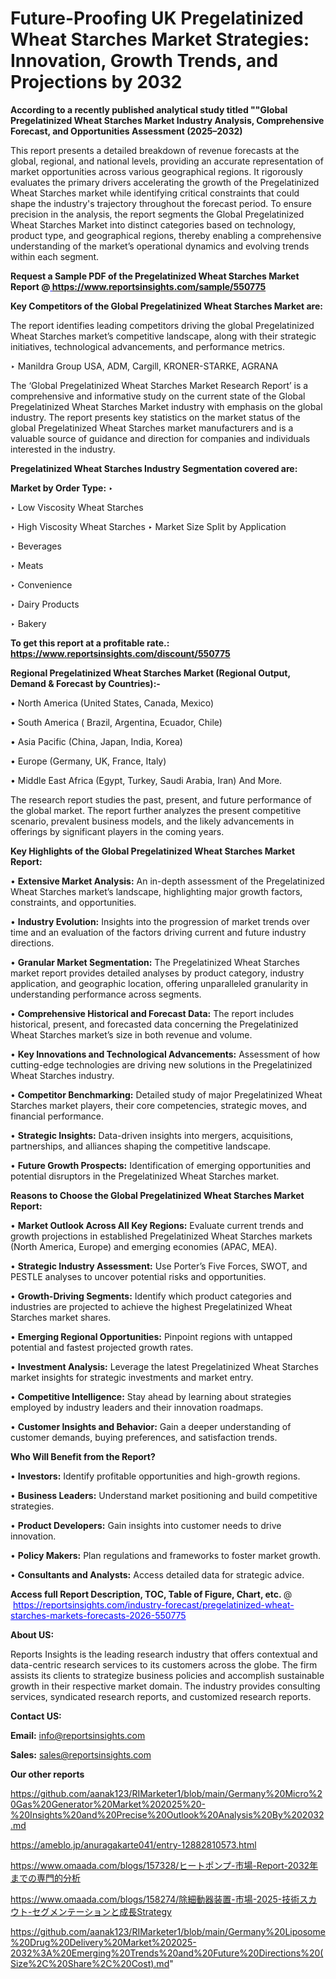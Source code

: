 # Future-Proofing UK Pregelatinized Wheat Starches Market Strategies: Innovation, Growth Trends, and Projections by 2032

<strong>According to a recently published analytical study titled ""Global Pregelatinized Wheat Starches Market Industry Analysis, Comprehensive Forecast, and Opportunities Assessment (2025–2032)</strong>

This report presents a detailed breakdown of revenue forecasts at the global, regional, and national levels, providing an accurate representation of market opportunities across various geographical regions. It rigorously evaluates the primary drivers accelerating the growth of the Pregelatinized Wheat Starches market while identifying critical constraints that could shape the industry's trajectory throughout the forecast period. To ensure precision in the analysis, the report segments the Global Pregelatinized Wheat Starches Market into distinct categories based on technology, product type, and geographical regions, thereby enabling a comprehensive understanding of the market’s operational dynamics and evolving trends within each segment.

<strong>Request a Sample PDF of the Pregelatinized Wheat Starches Market Report </strong><strong>@<a href=https://www.reportsinsights.com/sample/550775 style=color:#0000ff;> https://www.reportsinsights.com/sample/550775</a></strong></font>

<strong>Key Competitors of the Global Pregelatinized Wheat Starches Market are:</strong>

The report identifies leading competitors driving the global Pregelatinized Wheat Starches market’s competitive landscape, along with their strategic initiatives, technological advancements, and performance metrics.

‣ Manildra Group USA, ADM, Cargill, KRONER-STARKE, AGRANA

The ‘Global Pregelatinized Wheat Starches Market Research Report’ is a comprehensive and informative study on the current state of the Global Pregelatinized Wheat Starches Market industry with emphasis on the global industry. The report presents key statistics on the market status of the global Pregelatinized Wheat Starches market manufacturers and is a valuable source of guidance and direction for companies and individuals interested in the industry.

<strong>Pregelatinized Wheat Starches Industry Segmentation covered are:</strong>

<strong>Market by Order Type: </strong>
‣ 

‣ Low Viscosity Wheat Starches

‣ High Viscosity Wheat Starches
‣ Market Size Split by Application

‣ Beverages

‣ Meats

‣ Convenience

‣ Dairy Products

‣ Bakery

<strong>To get this report at a profitable rate.: <a href=https://www.reportsinsights.com/discount/550775 style=color:#0000ff;>https://www.reportsinsights.com/discount/550775</a></strong></font>

<strong>Regional Pregelatinized Wheat Starches Market (Regional Output, Demand &amp; Forecast by Countries):-</strong>

• North America (United States, Canada, Mexico)

• South America ( Brazil, Argentina, Ecuador, Chile)

• Asia Pacific (China, Japan, India, Korea)

• Europe (Germany, UK, France, Italy)

• Middle East Africa (Egypt, Turkey, Saudi Arabia, Iran) And More.

The research report studies the past, present, and future performance of the global market. The report further analyzes the present competitive scenario, prevalent business models, and the likely advancements in offerings by significant players in the coming years.

<strong>Key Highlights of the Global Pregelatinized Wheat Starches Market Report:</strong>

• <strong>Extensive Market Analysis:</strong> An in-depth assessment of the Pregelatinized Wheat Starches market’s landscape, highlighting major growth factors, constraints, and opportunities.

• <strong>Industry Evolution:</strong> Insights into the progression of market trends over time and an evaluation of the factors driving current and future industry directions.

• <strong>Granular Market Segmentation:</strong> The Pregelatinized Wheat Starches market report provides detailed analyses by product category, industry application, and geographic location, offering unparalleled granularity in understanding performance across segments.

• <strong>Comprehensive Historical and Forecast Data:</strong> The report includes historical, present, and forecasted data concerning the Pregelatinized Wheat Starches market’s size in both revenue and volume.

• <strong>Key Innovations and Technological Advancements:</strong> Assessment of how cutting-edge technologies are driving new solutions in the Pregelatinized Wheat Starches industry.

• <strong>Competitor Benchmarking:</strong> Detailed study of major Pregelatinized Wheat Starches market players, their core competencies, strategic moves, and financial performance.

• <strong>Strategic Insights:</strong> Data-driven insights into mergers, acquisitions, partnerships, and alliances shaping the competitive landscape.

• <strong>Future Growth Prospects:</strong> Identification of emerging opportunities and potential disruptors in the Pregelatinized Wheat Starches market.

<strong>Reasons to Choose the Global Pregelatinized Wheat Starches Market Report:</strong>

• <strong>Market Outlook Across All Key Regions:</strong> Evaluate current trends and growth projections in established Pregelatinized Wheat Starches markets (North America, Europe) and emerging economies (APAC, MEA).

• <strong>Strategic Industry Assessment:</strong> Use Porter’s Five Forces, SWOT, and PESTLE analyses to uncover potential risks and opportunities.

• <strong>Growth-Driving Segments:</strong> Identify which product categories and industries are projected to achieve the highest Pregelatinized Wheat Starches market shares.

• <strong>Emerging Regional Opportunities:</strong> Pinpoint regions with untapped potential and fastest projected growth rates.

• <strong>Investment Analysis:</strong> Leverage the latest Pregelatinized Wheat Starches market insights for strategic investments and market entry.

• <strong>Competitive Intelligence:</strong> Stay ahead by learning about strategies employed by industry leaders and their innovation roadmaps.

• <strong>Customer Insights and Behavior:</strong> Gain a deeper understanding of customer demands, buying preferences, and satisfaction trends.

<strong>Who Will Benefit from the Report?</strong>

• <strong>Investors:</strong> Identify profitable opportunities and high-growth regions.

• <strong>Business Leaders:</strong> Understand market positioning and build competitive strategies.

• <strong>Product Developers:</strong> Gain insights into customer needs to drive innovation.

• <strong>Policy Makers:</strong> Plan regulations and frameworks to foster market growth.

• <strong>Consultants and Analysts:</strong> Access detailed data for strategic advice.
</ul>
<strong>Access full Report Description, TOC, Table of Figure, Chart, etc. </strong>@  <a href=https://reportsinsights.com/industry-forecast/pregelatinized-wheat-starches-markets-forecasts-2026-550775 style=color:#0000ff;>https://reportsinsights.com/industry-forecast/pregelatinized-wheat-starches-markets-forecasts-2026-550775</a></font>

<strong><strong>About US</strong>:</strong>

Reports Insights is the leading research industry that offers contextual and data-centric research services to its customers across the globe. The firm assists its clients to strategize business policies and accomplish sustainable growth in their respective market domain. The industry provides consulting services, syndicated research reports, and customized research reports.

<strong>Contact US:</strong>

<p class=""""><b>Email:</b> <a href=mailto:info@reportsinsights.com>info@reportsinsights.com</a></p>
<p class=""""><b>Sales:</b> <a href=mailto:sales@reportsinsights.com>sales@reportsinsights.com</a></p>

<strong>Our other reports</strong>

<a href=https://github.com/aanak123/RIMarketer1/blob/main/Germany%20Micro%20Gas%20Generator%20Market%202025%20-%20Insights%20and%20Precise%20Outlook%20Analysis%20By%202032.md>https://github.com/aanak123/RIMarketer1/blob/main/Germany%20Micro%20Gas%20Generator%20Market%202025%20-%20Insights%20and%20Precise%20Outlook%20Analysis%20By%202032.md</a>

<a href=https://ameblo.jp/anuragakarte041/entry-12882810573.html>https://ameblo.jp/anuragakarte041/entry-12882810573.html</a>

<a href=https://www.omaada.com/blogs/157328/ヒートポンプ-市場-Report-2032年までの専門的分析>https://www.omaada.com/blogs/157328/ヒートポンプ-市場-Report-2032年までの専門的分析</a>

<a href=https://www.omaada.com/blogs/158274/除細動器装置-市場-2025-技術スカウト-セグメンテーションと成長Strategy>https://www.omaada.com/blogs/158274/除細動器装置-市場-2025-技術スカウト-セグメンテーションと成長Strategy</a>

<a href=https://github.com/aanak123/RIMarketer1/blob/main/Germany%20Liposome%20Drug%20Delivery%20Market%202025-2032%3A%20Emerging%20Trends%20and%20Future%20Directions%20(Size%2C%20Share%2C%20Cost).md>https://github.com/aanak123/RIMarketer1/blob/main/Germany%20Liposome%20Drug%20Delivery%20Market%202025-2032%3A%20Emerging%20Trends%20and%20Future%20Directions%20(Size%2C%20Share%2C%20Cost).md</a>"
